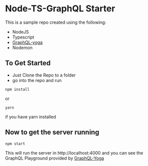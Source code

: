 # Node-TS-GraphQL Starter

This is a sample repo created using the following:
- NodeJS
- Typescript
- [GraphQL-yoga](https://github.com/graphcool/graphql-yoga)
- Nodemon

## To Get Started
- Just Clone the Repo to a folder
- go into the repo and run
```
npm install
```
or
```
yarn
```
if you have yarn installed

## Now to get the server running
```
npm start
```

This will run the server in http://localhost:4000 and you can see the GraphQL Playground provided by [GraphQL-Yoga](https://github.com/graphcool/graphql-yoga)